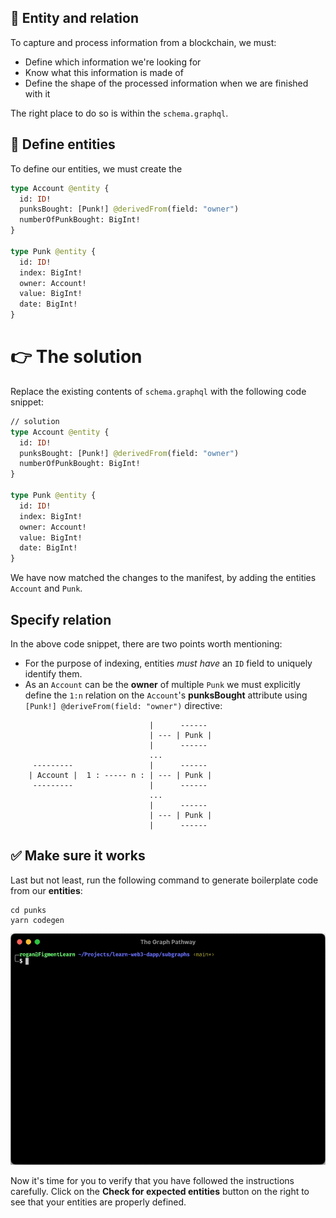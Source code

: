 ## 👤 Entity and relation

To capture and process information from a blockchain, we must:

- Define which information we're looking for
- Know what this information is made of
- Define the shape of the processed information when we are finished with it

The right place to do so is within the `schema.graphql`.

## 👥 Define entities

To define our entities, we must create the

```graphql
type Account @entity {
  id: ID!
  punksBought: [Punk!] @derivedFrom(field: "owner")
  numberOfPunkBought: BigInt!
}

type Punk @entity {
  id: ID!
  index: BigInt!
  owner: Account!
  value: BigInt!
  date: BigInt!
}
```

# 👉 The solution

Replace the existing contents of `schema.graphql` with the following code snippet:

```graphql
// solution
type Account @entity {
  id: ID!
  punksBought: [Punk!] @derivedFrom(field: "owner")
  numberOfPunkBought: BigInt!
}

type Punk @entity {
  id: ID!
  index: BigInt!
  owner: Account!
  value: BigInt!
  date: BigInt!
}
```

We have now matched the changes to the manifest, by adding the entities `Account` and `Punk`.

## Specify relation

In the above code snippet, there are two points worth mentioning:

- For the purpose of indexing, entities _must have_ an `ID` field to uniquely identify them.
- As an `Account` can be the **owner** of multiple `Punk` we must explicitly define the `1:n` relation on the `Account`'s **punksBought** attribute using `[Punk!] @deriveFrom(field: "owner")` directive:

```text
                               |      ------
                               | --- | Punk |
                               |      ------
                               ...
     ---------                 |      ------
    | Account |  1 : ----- n : | --- | Punk |
     ---------                 |      ------
                               ...
                               |      ------
                               | --- | Punk |
                               |      ------
```

## ✅ Make sure it works

Last but not least, run the following command to generate boilerplate code from our **entities**:

```text
cd punks
yarn codegen
```

![](../../../.gitbook/assets/pathways/the_graph/yarn-codegen.gif)

Now it's time for you to verify that you have followed the instructions carefully. Click on the **Check for expected entities** button on the right to see that your entities are properly defined.

